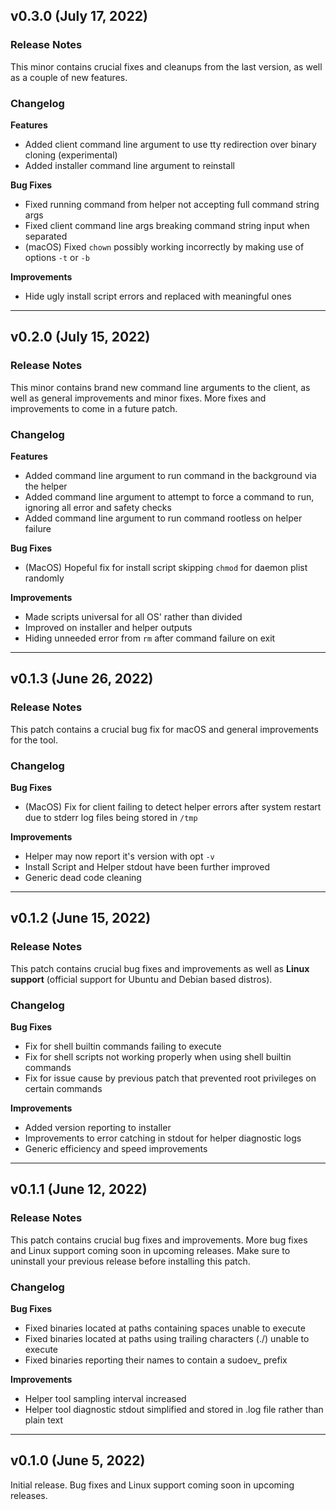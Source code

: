 ## v0.3.0 (July 17, 2022)
### Release Notes
This minor contains crucial fixes and cleanups from the last version, as well as a couple of new features.

### Changelog
**Features**
- Added client command line argument to use tty redirection over binary cloning (experimental)
- Added installer command line argument to reinstall  

**Bug Fixes**
- Fixed running command from helper not accepting full command string args
- Fixed client command line args breaking command string input when separated
- (macOS) Fixed `chown` possibly working incorrectly by making use  of options `-t` or `-b`

**Improvements**
- Hide ugly install script errors and replaced with meaningful ones

___

## v0.2.0 (July 15, 2022)
### Release Notes
This minor contains brand new command line arguments to the client, as well as general improvements and minor fixes. More fixes and improvements to come in a future patch.

### Changelog
**Features**
- Added command line argument to run command in the background via the helper
- Added command line argument to attempt to force a command to run, ignoring all error and safety checks
- Added command line argument to run command rootless on helper failure

**Bug Fixes**
- (MacOS) Hopeful fix for install script skipping `chmod` for daemon plist randomly

**Improvements**
- Made scripts universal for all OS' rather than divided
- Improved on installer and helper outputs
- Hiding unneeded error from `rm` after command failure on exit

___

## v0.1.3 (June 26, 2022)
### Release Notes
This patch contains a crucial bug fix for macOS and general improvements for the tool.
### Changelog
**Bug Fixes**
- (MacOS) Fix for client failing to detect helper errors after system restart due to stderr log files being stored in `/tmp`

**Improvements**
- Helper may now report it's version with opt `-v`
- Install Script and Helper stdout have been further improved
- Generic dead code cleaning

___

## v0.1.2 (June 15, 2022)
### Release Notes
This patch contains crucial bug fixes and improvements as well as **Linux support** (official support for Ubuntu and Debian based distros).
### Changelog
**Bug Fixes**
- Fix for shell builtin commands failing to execute
- Fix for shell scripts not working properly when using shell builtin commands
- Fix for issue cause by previous patch that prevented root privileges on certain commands

**Improvements**
- Added version reporting to installer
- Improvements to error catching in stdout for helper diagnostic logs
- Generic efficiency and speed improvements

___

## v0.1.1 (June 12, 2022)
### Release Notes

This patch contains crucial bug fixes and improvements. More bug fixes and Linux support coming soon in upcoming releases. Make sure to uninstall your previous release before installing this patch.

### Changelog

**Bug Fixes**

- Fixed binaries located at paths containing spaces unable to execute
- Fixed binaries located at paths using trailing characters (./) unable to execute
- Fixed binaries reporting their names to contain a sudoev_ prefix

**Improvements**

- Helper tool sampling interval increased
- Helper tool diagnostic stdout simplified and stored in .log file rather than plain text

___

## v0.1.0 (June 5, 2022)
Initial release. Bug fixes and Linux support coming soon in upcoming releases.
